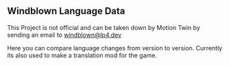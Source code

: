 ## Windblown Language Data
This Project is not official and can be taken down by Motion Twin by sending an email to windblown@lp4.dev

Here you can compare language changes from version to version. 
Currently its also used to make a translation mod for the game.
